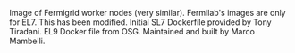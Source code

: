 Image of Fermigrid worker nodes (very similar). Fermilab's images are only for EL7. This has been modified.
Initial SL7 Dockerfile provided by Tony Tiradani. EL9 Docker file from OSG.
Maintained and built by Marco Mambelli.
